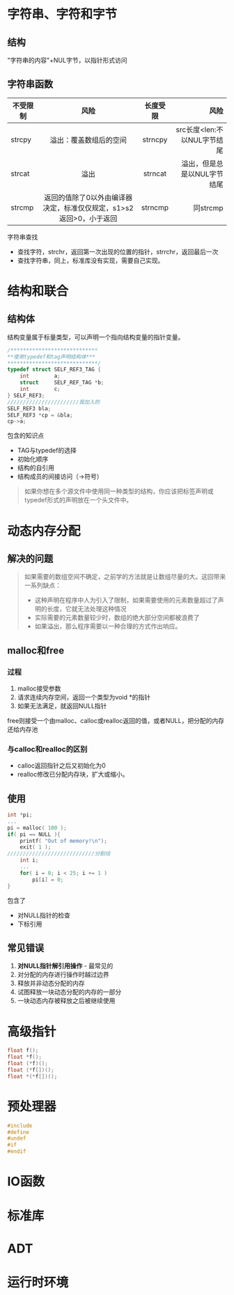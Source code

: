 # 字符串、字符和字节
## 结构
"字符串的内容"+NUL字节，以指针形式访问
## 字符串函数

| 不受限制 | 风险 | 长度受限 | 风险 |
|-------|:-------:|:-----:|------:|
|strcpy | 溢出：覆盖数组后的空间|strncpy|src长度<len:不以NUL字节结尾|
|strcat|溢出|strncat|溢出，但是总是以NUL字节结尾|
|strcmp|返回的值除了0以外由编译器决定，标准仅仅规定，s1>s2返回>0，小于返回|strncmp|同strcmp|
字符串查找
* 查找字符，strchr，返回第一次出现的位置的指针，strrchr，返回最后一次
* 查找字符串，同上，标准库没有实现，需要自己实现。
# 结构和联合
## 结构体
结构变量属于标量类型，可以声明一个指向结构变量的指针变量。
```C
/****************************
**使用typedef和tag声明结构体***
*****************************/
typedef struct SELF_REF3_TAG {
    int        a;
    struct     SELF_REF_TAG *b;
    int        c;
} SELF_REF3;
///////////////////////我加入的
SELF_REF3 bla;
SELF_REF3 *cp = &bla;
cp->a;
```
包含的知识点
* TAG与typedef的选择
* 初始化顺序
* 结构的自引用
* 结构成员的间接访问（->符号）
> 如果你想在多个源文件中使用同一种类型的结构，你应该把标签声明或typedef形式的声明放在一个头文件中。
# 动态内存分配
## 解决的问题
> 如果需要的数组空间不确定，之前学的方法就是让数组尽量的大。这回带来一系列缺点：
> * 这种声明在程序中人为引入了限制，如果需要使用的元素数量超过了声明的长度，它就无法处理这种情况
> * 实际需要的元素数量较少时，数组的绝大部分空间都被浪费了
> * 如果溢出，那么程序需要以一种合理的方式作出响应。
## malloc和free
### 过程
1. malloc接受参数
2. 请求连续内存空间，返回一个类型为void *的指针
3. 如果无法满足，就返回NULL指针

free则接受一个由malloc、calloc或realloc返回的值，或者NULL，把分配的内存还给内存池
### 与calloc和realloc的区别
* calloc返回指针之后又初始化为0
* realloc修改已分配内存块，扩大或缩小。
## 使用
```C
int *pi;
...
pi = malloc( 100 );
if( pi == NULL ){
    printf( "Out of memory!\n");
    exit( 1 );
////////////////////////////分割线
    int i;
    ...
    for( i = 0; i < 25; i += 1 )
        pi[i] = 0;
}
```
包含了
* 对NULL指针的检查
* 下标引用
## __常见错误__
1. __对NULL指针解引用操作__ - 最常见的
2. 对分配的内存进行操作时越过边界
3. 释放并非动态分配的内存
4. 试图释放一块动态分配的内存的一部分
5. 一块动态内存被释放之后被继续使用
# 高级指针
```C
float f();
float *f();
float (*f)();
float (*f[])();
float *(*f[])();
```
# 预处理器
```C
#include
#define
#undef
#if
#endif
```
# IO函数
# 标准库
# ADT
# 运行时环境